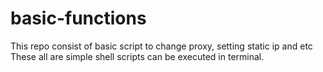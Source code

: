 # basic-functions

This repo consist of basic script to change proxy, setting static ip and etc
These all are simple shell scripts can be executed in terminal.

